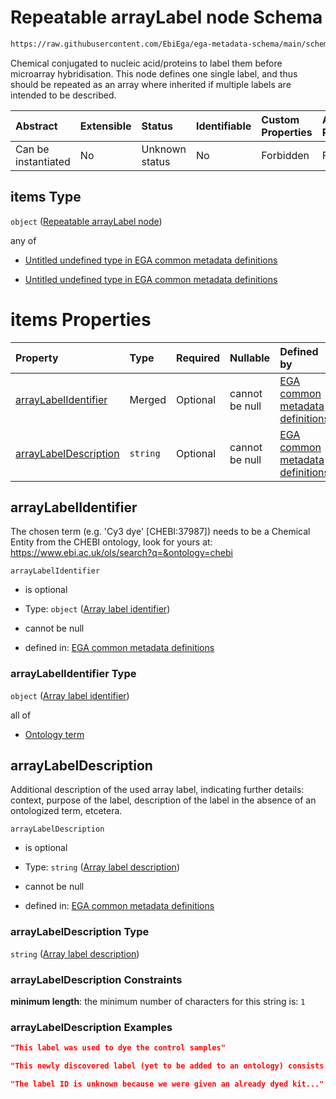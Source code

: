 # Repeatable arrayLabel node Schema

```txt
https://raw.githubusercontent.com/EbiEga/ega-metadata-schema/main/schemas/EGA.experiment.json#/properties/experimentTypeSpecifications/properties/arrayExperiment/properties/arrayLabels/items
```

Chemical conjugated to nucleic acid/proteins to label them before microarray hybridisation. This node defines one single label, and thus should be repeated as an array where inherited if multiple labels are intended to be described.

| Abstract            | Extensible | Status         | Identifiable | Custom Properties | Additional Properties | Access Restrictions | Defined In                                                                           |
| :------------------ | :--------- | :------------- | :----------- | :---------------- | :-------------------- | :------------------ | :----------------------------------------------------------------------------------- |
| Can be instantiated | No         | Unknown status | No           | Forbidden         | Forbidden             | none                | [EGA.experiment.json\*](../../../schemas/EGA.experiment.json "open original schema") |

## items Type

`object` ([Repeatable arrayLabel node](ega-4-definitions-repeatable-arraylabel-node.md))

any of

*   [Untitled undefined type in EGA common metadata definitions](ega-4-definitions-repeatable-arraylabel-node-anyof-0.md "check type definition")

*   [Untitled undefined type in EGA common metadata definitions](ega-4-definitions-repeatable-arraylabel-node-anyof-1.md "check type definition")

# items Properties

| Property                                        | Type     | Required | Nullable       | Defined by                                                                                                                                                                                                                                                                             |
| :---------------------------------------------- | :------- | :------- | :------------- | :------------------------------------------------------------------------------------------------------------------------------------------------------------------------------------------------------------------------------------------------------------------------------------- |
| [arrayLabelIdentifier](#arraylabelidentifier)   | Merged   | Optional | cannot be null | [EGA common metadata definitions](ega-4-definitions-repeatable-arraylabel-node-properties-array-label-identifier.md "https://raw.githubusercontent.com/EbiEga/ega-metadata-schema/main/schemas/EGA.common-definitions.json#/definitions/arrayLabel/properties/arrayLabelIdentifier")   |
| [arrayLabelDescription](#arraylabeldescription) | `string` | Optional | cannot be null | [EGA common metadata definitions](ega-4-definitions-repeatable-arraylabel-node-properties-array-label-description.md "https://raw.githubusercontent.com/EbiEga/ega-metadata-schema/main/schemas/EGA.common-definitions.json#/definitions/arrayLabel/properties/arrayLabelDescription") |

## arrayLabelIdentifier

The chosen term (e.g. 'Cy3 dye' \[CHEBI:37987]) needs to be a Chemical Entity from the CHEBI ontology, look for yours at: <https://www.ebi.ac.uk/ols/search?q=&ontology=chebi>

`arrayLabelIdentifier`

*   is optional

*   Type: `object` ([Array label identifier](ega-4-definitions-repeatable-arraylabel-node-properties-array-label-identifier.md))

*   cannot be null

*   defined in: [EGA common metadata definitions](ega-4-definitions-repeatable-arraylabel-node-properties-array-label-identifier.md "https://raw.githubusercontent.com/EbiEga/ega-metadata-schema/main/schemas/EGA.common-definitions.json#/definitions/arrayLabel/properties/arrayLabelIdentifier")

### arrayLabelIdentifier Type

`object` ([Array label identifier](ega-4-definitions-repeatable-arraylabel-node-properties-array-label-identifier.md))

all of

*   [Ontology term](ega-4-definitions-ontology-term.md "check type definition")

## arrayLabelDescription

Additional description of the used array label, indicating further details: context, purpose of the label, description of the label in the absence of an ontologized term, etcetera.

`arrayLabelDescription`

*   is optional

*   Type: `string` ([Array label description](ega-4-definitions-repeatable-arraylabel-node-properties-array-label-description.md))

*   cannot be null

*   defined in: [EGA common metadata definitions](ega-4-definitions-repeatable-arraylabel-node-properties-array-label-description.md "https://raw.githubusercontent.com/EbiEga/ega-metadata-schema/main/schemas/EGA.common-definitions.json#/definitions/arrayLabel/properties/arrayLabelDescription")

### arrayLabelDescription Type

`string` ([Array label description](ega-4-definitions-repeatable-arraylabel-node-properties-array-label-description.md))

### arrayLabelDescription Constraints

**minimum length**: the minimum number of characters for this string is: `1`

### arrayLabelDescription Examples

```json
"This label was used to dye the control samples"
```

```json
"This newly discovered label (yet to be added to an ontology) consists of a compound of type X..."
```

```json
"The label ID is unknown because we were given an already dyed kit..."
```
